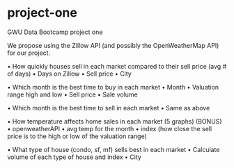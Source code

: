 # project-one
GWU Data Bootcamp project one

We propose using the Zillow API (and possibly the OpenWeatherMap API) for our project.



•	How quickly houses sell in each market compared to their sell price (avg # of days)
•		Days on Zillow
•		Sell price
•		City

•	Which month is the best time to buy in each market
•		Month
•		Valuation range high and low
•		Sell price
•		Sale volume

•	Which month is the best time to sell in each market
•		Same as above

•	How temperature affects home sales in each market (5 graphs) (BONUS)
•		openweatherAPI
•		avg temp for the month
•		index (how close the sell price is to the high or low of the valuation range)

•	What type of house (condo, sf, mf) sells best in each market
•		Calculate volume of each type of house and index
•		City
